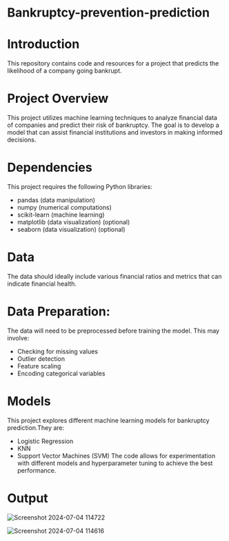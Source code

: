 # Bankruptcy-prevention-prediction

# Introduction
This repository contains code and resources for a project that predicts the likelihood of a company going bankrupt.

# Project Overview
This project utilizes machine learning techniques to analyze financial data of companies and predict their risk of bankruptcy. The goal is to develop a model that can assist financial institutions and investors in making informed decisions.

# Dependencies
This project requires the following Python libraries:

* pandas (data manipulation)
* numpy (numerical computations)
* scikit-learn (machine learning)
* matplotlib (data visualization) (optional)
* seaborn (data visualization) (optional)

# Data
The data should ideally include various financial ratios and metrics that can indicate financial health.


# Data Preparation:

The data will need to be preprocessed before training the model. This may involve:

* Checking for missing values
* Outlier detection
* Feature scaling
* Encoding categorical variables

# Models
This project explores different machine learning models for bankruptcy prediction.They are:

* Logistic Regression
* KNN
* Support Vector Machines (SVM)
The code allows for experimentation with different models and hyperparameter tuning to achieve the best performance.


# Output
![Screenshot 2024-07-04 114722](https://github.com/Kavanaa18/Bankruptcy-prevention-prediction/assets/96811033/97ff6f31-49e5-40f1-877d-26b12d7f92b2)

![Screenshot 2024-07-04 114616](https://github.com/Kavanaa18/Bankruptcy-prevention-prediction/assets/96811033/9737137f-fb80-4c06-a512-291c933a87e1)
